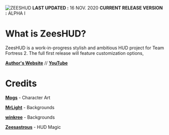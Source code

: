 ![ZEESHUD](https://zeesastrous.com/zeeshudlogo.png "zeeshud logo")
**LAST UPDATED :** 16 NOV. 2020
**CURRENT RELEASE VERSION :** ALPHA I

# What is ZeesHUD?
ZeesHUD is a work-in-progress stylish and ambitious HUD project for Team Fortress 2. The full first release will feature customization options, 

**[Author's Website](https://zeesastrous.com)** // 
**[YouTube](https://youtube.com/Zeesastrous)**

# Credits

**[Mogs](https://twitter.com/Meii_ma)** - Character Art

**[MrLight](https://twitter.com/_MrLight)** - Backgrounds

**[winkree](https://twitter.com/winkree)** - Backgrounds

**[Zeesastrous](https://twitter.com/zstrs_arts)** - HUD Magic

